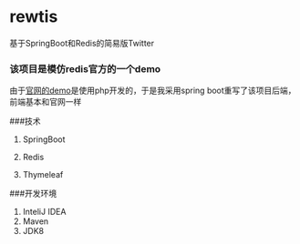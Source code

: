 # rewtis

基于SpringBoot和Redis的简易版Twitter

### 该项目是模仿redis官方的一个demo

由于[官网的demo]()是使用php开发的，于是我采用spring boot重写了该项目后端，前端基本和官网一样

###技术

1. SpringBoot

2. Redis
3. Thymeleaf

###开发环境

1. InteliJ IDEA
2. Maven
3. JDK8
